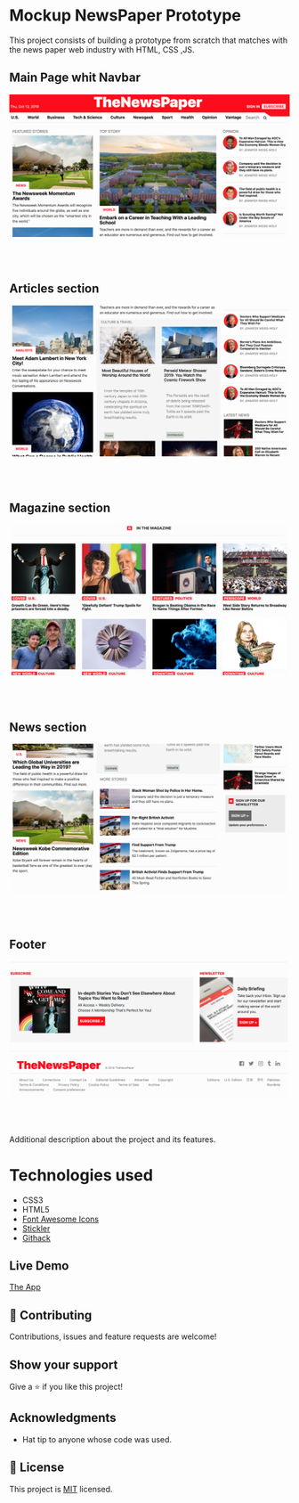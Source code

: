 # Mockup NewsPaper Prototype

This project consists of building a prototype from scratch that matches with the news paper web industry with HTML, CSS ,JS.


## Main Page whit Navbar

![screenshot](./images/newsmain.png)


<br>
<br>

## Articles section

![screenshot](./images/articles.png)


<br>
<br>

## Magazine section

![screenshot](./images/magazin.png)


<br>
<br>

## News section

![screenshot](./images/section2.png)


<br>
<br>


## Footer

![screenshot](./images/footer.png)


<br>
<br>

Additional description about the project and its features.


# Technologies used
- CSS3
- HTML5
- [Font Awesome Icons](https://fontawesome.com/start)
- [Stickler](https://stickler-ci.com)
- [Githack](https://raw.githack.com/)

## Live Demo

[The App](https://raw.githack.com/TommyM0ntana/TheNewsPaper/master/index.html)

## 🤝 Contributing

Contributions, issues and feature requests are welcome!


## Show your support

Give a ⭐️ if you like this project!

## Acknowledgments

- Hat tip to anyone whose code was used.

## 📝 License

This project is [MIT](https://opensource.org/licenses/MIT) licensed.
